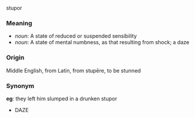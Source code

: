 stupor
### Meaning
+ _noun_: A state of reduced or suspended sensibility
+ _noun_: A state of mental numbness, as that resulting from shock; a daze

### Origin

Middle English, from Latin, from stupēre, to be stunned

### Synonym

__eg__: they left him slumped in a drunken stupor

+ DAZE


